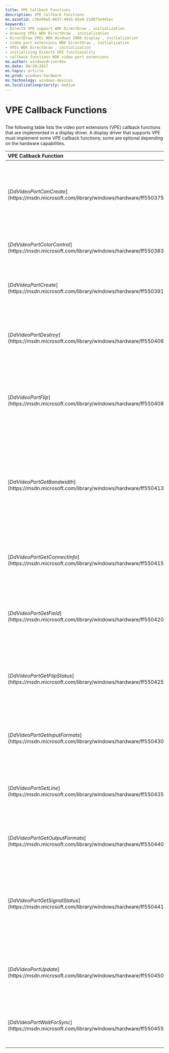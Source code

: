 ```yaml
---
title: VPE Callback Functions
description: VPE Callback Functions
ms.assetid: c36e99a5-0657-4945-b5e8-21d875e9d1ec
keywords:
- DirectX VPE support WDK DirectDraw , initialization
- drawing VPEs WDK DirectDraw , initialization
- DirectDraw VPEs WDK Windows 2000 display , initialization
- video port extensions WDK DirectDraw , initialization
- VPEs WDK DirectDraw , initialization
- initializing DirectX VPE functionality
- callback functions WDK video port extensions
ms.author: windowsdriverdev
ms.date: 04/20/2017
ms.topic: article
ms.prod: windows-hardware
ms.technology: windows-devices
ms.localizationpriority: medium
---
```


# VPE Callback Functions


## <span id="ddk_vpe_callback_functions_gg"></span><span id="DDK_VPE_CALLBACK_FUNCTIONS_GG"></span>


The following table lists the video port extensions (VPE) callback functions that are implemented in a display driver. A display driver that supports VPE must implement some VPE callback functions; some are optional depending on the hardware capabilities.

<table>
<colgroup>
<col width="50%" />
<col width="50%" />
</colgroup>
<thead>
<tr class="header">
<th align="left">VPE Callback Function</th>
<th align="left">Description</th>
</tr>
</thead>
<tbody>
<tr class="odd">
<td align="left"><p>[<em>DdVideoPortCanCreate</em>](https://msdn.microsoft.com/library/windows/hardware/ff550375)</p></td>
<td align="left"><p>Determines whether the driver can support a DirectDraw VPE object of the specified description.</p></td>
</tr>
<tr class="even">
<td align="left"><p>[<em>DdVideoPortColorControl</em>](https://msdn.microsoft.com/library/windows/hardware/ff550383)</p></td>
<td align="left"><p>Gets or sets the VPE object color controls.</p></td>
</tr>
<tr class="odd">
<td align="left"><p>[<em>DdVideoPortCreate</em>](https://msdn.microsoft.com/library/windows/hardware/ff550391)</p></td>
<td align="left"><p>Notifies the driver that DirectDraw created a VPE object.</p></td>
</tr>
<tr class="even">
<td align="left"><p>[<em>DdVideoPortDestroy</em>](https://msdn.microsoft.com/library/windows/hardware/ff550406)</p></td>
<td align="left"><p>Notifies the driver that DirectDraw destroyed the specified VPE object.</p></td>
</tr>
<tr class="odd">
<td align="left"><p>[<em>DdVideoPortFlip</em>](https://msdn.microsoft.com/library/windows/hardware/ff550408)</p></td>
<td align="left"><p>Performs a physical flip, causing the VPE object to start writing data to the new surface.</p></td>
</tr>
<tr class="even">
<td align="left"><p>[<em>DdVideoPortGetBandwidth</em>](https://msdn.microsoft.com/library/windows/hardware/ff550413)</p></td>
<td align="left"><p>Reports the bandwidth limitations of the device's frame buffer memory based on the specified VPE object output format.</p></td>
</tr>
<tr class="odd">
<td align="left"><p>[<em>DdVideoPortGetConnectInfo</em>](https://msdn.microsoft.com/library/windows/hardware/ff550415)</p></td>
<td align="left"><p>Returns the connections supported by the specified VPE object.</p></td>
</tr>
<tr class="even">
<td align="left"><p>[<em>DdVideoPortGetField</em>](https://msdn.microsoft.com/library/windows/hardware/ff550420)</p></td>
<td align="left"><p>Determines whether the current field of an interlaced signal is even or odd.</p></td>
</tr>
<tr class="odd">
<td align="left"><p>[<em>DdVideoPortGetFlipStatus</em>](https://msdn.microsoft.com/library/windows/hardware/ff550425)</p></td>
<td align="left"><p>Determines whether the most recently requested flip on a surface has occurred.</p></td>
</tr>
<tr class="even">
<td align="left"><p>[<em>DdVideoPortGetInputFormats</em>](https://msdn.microsoft.com/library/windows/hardware/ff550430)</p></td>
<td align="left"><p>Determines the input formats that the DirectDraw VPE object can accept.</p></td>
</tr>
<tr class="odd">
<td align="left"><p>[<em>DdVideoPortGetLine</em>](https://msdn.microsoft.com/library/windows/hardware/ff550435)</p></td>
<td align="left"><p>Returns the current line number of the hardware video port.</p></td>
</tr>
<tr class="even">
<td align="left"><p>[<em>DdVideoPortGetOutputFormats</em>](https://msdn.microsoft.com/library/windows/hardware/ff550440)</p></td>
<td align="left"><p>Determines the output formats that the VPE object supports.</p></td>
</tr>
<tr class="odd">
<td align="left"><p>[<em>DdVideoPortGetSignalStatus</em>](https://msdn.microsoft.com/library/windows/hardware/ff550441)</p></td>
<td align="left"><p>Retrieves the status of the video signal currently being presented to the hardware video port.</p></td>
</tr>
<tr class="even">
<td align="left"><p>[<em>DdVideoPortUpdate</em>](https://msdn.microsoft.com/library/windows/hardware/ff550450)</p></td>
<td align="left"><p>Starts and stops the VPE object and modifies the VPE object data stream.</p></td>
</tr>
<tr class="odd">
<td align="left"><p>[<em>DdVideoPortWaitForSync</em>](https://msdn.microsoft.com/library/windows/hardware/ff550455)</p></td>
<td align="left"><p>Waits until the next vertical synch occurs.</p></td>
</tr>
</tbody>
</table>

 

 

 





